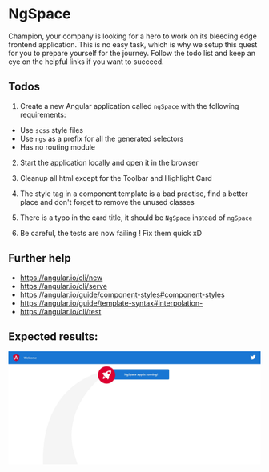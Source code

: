 # NgSpace

Champion, your company is looking for a hero to work on its bleeding edge frontend application. This is no easy task, which is why we setup this quest for you to prepare yourself for the journey. Follow the todo list and keep an eye on the helpful links if you want to succeed.

## Todos

1. Create a new Angular application called `ngSpace` with the following requirements:

* Use `scss` style files
* Use `ngs` as a prefix for all the generated selectors
* Has no routing module     

2. Start the application locally and open it in the browser

3. Cleanup all html except for the Toolbar and Highlight Card

4. The style tag in a component template is a bad practise, find a better place and don't forget to remove the unused classes

5. There is a typo in the card title, it should be `NgSpace` instead of `ngSpace`

6. Be careful, the tests are now failing ! Fix them quick xD

## Further help

- https://angular.io/cli/new
- https://angular.io/cli/serve
- https://angular.io/guide/component-styles#component-styles
- https://angular.io/guide/template-syntax#interpolation-
- https://angular.io/cli/test

## Expected results:

![Final results](ng-space-1.JPG "At the end, your app should look like this")